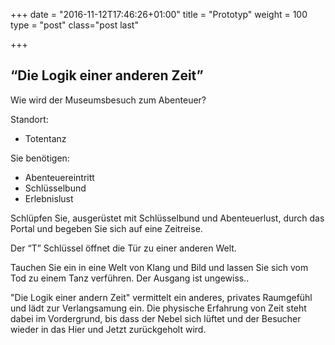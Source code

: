+++
date = "2016-11-12T17:46:26+01:00"
title = "Prototyp"
weight = 100
type = "post"
class="post last"

+++

“Die Logik einer anderen Zeit”
----

Wie wird der Museumsbesuch zum Abenteuer?

Standort: 

- Totentanz

Sie benötigen:

- Abenteuereintritt
- Schlüsselbund
- Erlebnislust

Schlüpfen Sie, ausgerüstet mit Schlüsselbund und Abenteuerlust, durch das Portal 
und begeben Sie sich auf eine Zeitreise.

Der “T” Schlüssel öffnet die Tür zu einer anderen Welt.

Tauchen Sie ein in eine Welt von Klang und Bild und lassen Sie sich vom Tod zu einem Tanz verführen.
Der Ausgang ist ungewiss..

"Die Logik einer andern Zeit" vermittelt ein anderes, privates Raumgefühl und lädt zur Verlangsamung ein.
Die physische Erfahrung von Zeit steht dabei im Vordergrund, bis dass der Nebel sich lüftet und der Besucher wieder in das Hier und Jetzt zurückgeholt wird.